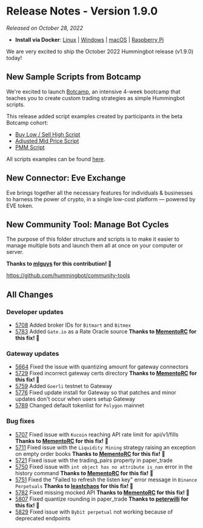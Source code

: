 # Release Notes - Version 1.9.0

*Released on October 28, 2022*

- **Install via Docker**: [Linux](/installation/docker/#linuxubuntu) | [Windows](/installation/docker/#windows) | [macOS](/installation/docker/#macos) | [Raspberry Pi](/installation/raspberry-pi/#install-via-docker)

We are very excited to ship the October 2022 Hummingbot release (v1.9.0) today!

## New Sample Scripts from Botcamp

We're excited to launch [Botcamp](https://hummingbot.org/botcamp), an intensive 4-week bootcamp that teaches you to create custom trading strategies as simple Hummingbot scripts.

This release added script examples created by participants in the beta Botcamp cohort:

- [Buy Low / Sell High Script](https://github.com/hummingbot/hummingbot/pull/5724)
- [Adjusted Mid Price Script](https://github.com/hummingbot/hummingbot/pull/5742)
- [PMM Script](https://github.com/hummingbot/hummingbot/pull/5802)

All scripts examples can be found [here](/scripts/examples/).

## New Connector: Eve Exchange

Eve brings together all the necessary features for individuals & businesses to harness the power of crypto, in a single low-cost platform — powered by EVE token.

## New Community Tool: Manage Bot Cycles

The purpose of this folder structure and scripts is to make it easier to manage multiple bots and launch them all at once on your computer or server.

**Thanks to [mlguys](https://github.com/mlguys) for this contribution! 🙏**

<https://github.com/hummingbot/community-tools>

## All Changes

### Developer updates

- [5708](https://github.com/hummingbot/hummingbot/pull/5708) Added broker IDs for `Bitmart` and `Bitmex`
- [5783](https://github.com/hummingbot/hummingbot/pull/5783) Added `Gate.io` as a Rate Oracle source **Thanks to [MementoRC](https://github.com/MementoRC) for this fix! 🙏**

### Gateway updates

- [5664](https://github.com/hummingbot/hummingbot/pull/5664) Fixed the issue with quantizing amount for gateway connectors
- [5729](https://github.com/hummingbot/hummingbot/pull/5729) Fixed incorrect gateway certs directory **Thanks to [MementoRC](https://github.com/MementoRC) for this fix! 🙏**
- [5759](https://github.com/hummingbot/hummingbot/pull/5759) Added `Goerli` testnet to Gateway
- [5776](https://github.com/hummingbot/hummingbot/pull/5776) Fixed update install for Gateway so that patches and minor updates don't occur when users setup Gateway
- [5789](https://github.com/hummingbot/hummingbot/pull/5789) Changed default tokenlist for `Polygon` mainnet

### Bug fixes

- [5707](https://github.com/hummingbot/hummingbot/pull/5707) Fixed issue with `Kucoin` reaching API rate limit for api/v1/fills **Thanks to [MementoRC](https://github.com/MementoRC) for this fix! 🙏**
- [5711](https://github.com/hummingbot/hummingbot/pull/5711) Fixed issue with the `Liquidity Mining` strategy raising an exception on empty order books **Thanks to [MementoRC](https://github.com/MementoRC) for this fix! 🙏**
- [5721](https://github.com/hummingbot/hummingbot/pull/5721) Fixed issue with the trading_pairs property in paper_trade
- [5750](https://github.com/hummingbot/hummingbot/pull/5750) Fixed issue with `int object has no attribute is_nan` error in the history command **Thanks to [MementoRC](https://github.com/MementoRC) for this fix! 🙏**
- [5751](https://github.com/hummingbot/hummingbot/pull/5751) Fixed the "Failed to refresh the listen key" error message in `Binance Perpetuals` **Thanks to [leastchaos](https://github.com/leastchaos) for this fix! 🙏**
- [5782](https://github.com/hummingbot/hummingbot/pull/5782) Fixed missing mocked API **Thanks to [MementoRC](https://github.com/MementoRC) for this fix! 🙏**
- [5807](https://github.com/hummingbot/hummingbot/pull/5807) Fixed quantize rounding in paper_trade **Thanks to [peterwilli](https://github.com/peterwilli) for this fix! 🙏**
- [5829](https://github.com/hummingbot/hummingbot/pull/5829) Fixed issue with `Bybit perpetual` not working because of deprecated endpoints
